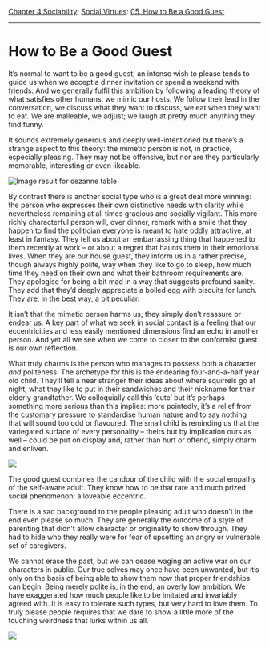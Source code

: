 [Chapter 4.Sociability](https://www.theschooloflife.com/thebookoflife/category/sociability/): [Social Virtues](https://www.theschooloflife.com/thebookoflife/category/sociability/social-virtues/): [05. How to Be a Good Guest](https://www.theschooloflife.com/thebookoflife/how-to-be-a-good-guest/)

* * *

# How to Be a Good Guest

It’s normal to want to be a good guest; an intense wish to please tends to guide us when we accept a dinner invitation or spend a weekend with friends. And we generally fulfil this ambition by following a leading theory of what satisfies other humans: we mimic our hosts. We follow their lead in the conversation, we discuss what they want to discuss, we eat when they want to eat. We are malleable, we adjust; we laugh at pretty much anything they find funny.

It sounds extremely generous and deeply well-intentioned but there’s a strange aspect to this theory: the mimetic person is not, in practice, especially pleasing. They may not be offensive, but nor are they particularly memorable, interesting or even likeable.

![Image result for cezanne table](https://mfas3.s3.amazonaws.com/objects/SC341330.jpg)

By contrast there is another social type who is a great deal more winning: the person who expresses their own distinctive needs with clarity while nevertheless remaining at all times gracious and socially vigilant. This more richly characterful person will, over dinner, remark with a smile that they happen to find the politician everyone is meant to hate oddly attractive, at least in fantasy. They tell us about an embarrassing thing that happened to them recently at work – or about a regret that haunts them in their emotional lives. When they are our house guest, they inform us in a rather precise, though always highly polite, way when they like to go to sleep, how much time they need on their own and what their bathroom requirements are. They apologise for being a bit mad in a way that suggests profound sanity. They add that they’d deeply appreciate a boiled egg with biscuits for lunch. They are, in the best way, a bit peculiar.

It isn’t that the mimetic person harms us; they simply don’t reassure or endear us. A key part of what we seek in social contact is a feeling that our eccentricities and less easily mentioned dimensions find an echo in another person. And yet all we see when we come to closer to the conformist guest is our own reflection.

What truly charms is the person who manages to possess both a character _and_ politeness. The archetype for this is the endearing four-and-a-half year old child. They’ll tell a near stranger their ideas about where squirrels go at night, what they like to put in their sandwiches and their nickname for their elderly grandfather. We colloquially call this ‘cute’ but it’s perhaps something more serious than this implies: more pointedly, it’s a relief from the customary pressure to standardise human nature and to say nothing that will sound too odd or flavoured. The small child is reminding us that the variegated surface of every personality – theirs but by implication ours as well – could be put on display and, rather than hurt or offend, simply charm and enliven.

![](https://www.theschooloflife.com/thebookoflife/wp-content/uploads/2018/10/638px-StateLibQld_1_137422_Tea_party_in_the_garden_possibly_at_Nanango_1900-1910.jpg)

The good guest combines the candour of the child with the social empathy of the self-aware adult. They know how to be that rare and much prized social phenomenon: a loveable eccentric.

There is a sad background to the people pleasing adult who doesn’t in the end even please so much. They are generally the outcome of a style of parenting that didn’t allow character or originality to show through. They had to hide who they really were for fear of upsetting an angry or vulnerable set of caregivers.

We cannot erase the past, but we can cease waging an active war on our characters in public. Our true selves may once have been unwanted, but it’s only on the basis of being able to show them now that proper friendships can begin. Being merely polite is, in the end, an overly low ambition. We have exaggerated how much people like to be imitated and invariably agreed with. It is easy to tolerate such types, but very hard to love them. To truly please people requires that we dare to show a little more of the touching weirdness that lurks within us all.

[![](https://img.youtube.com/vi/L0PKWTta7lU/0.jpg)](https://www.youtube.com/embed/L0PKWTta7lU '')
